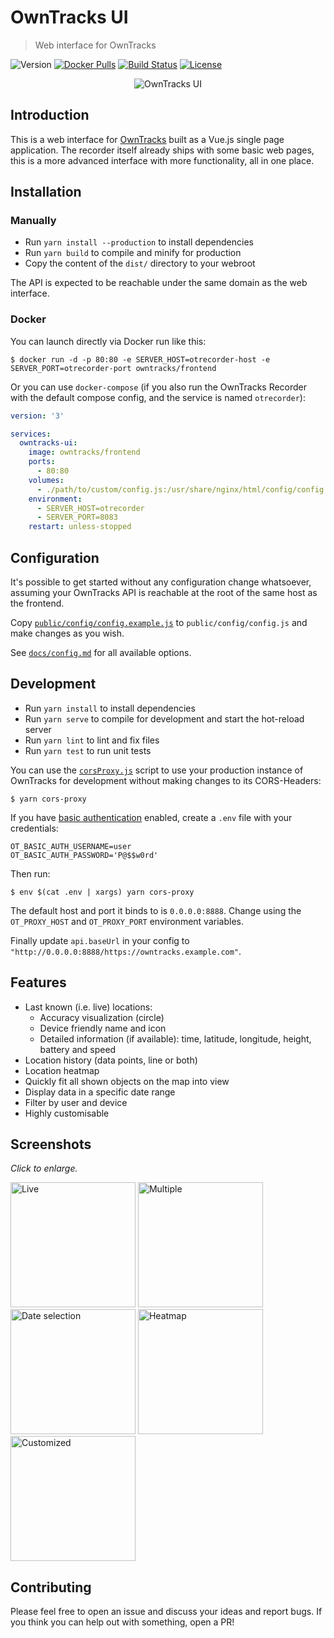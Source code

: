 # OwnTracks UI

> Web interface for OwnTracks

![Version](https://img.shields.io/github/package-json/v/owntracks/frontend)
[![Docker Pulls](https://img.shields.io/docker/pulls/owntracks/frontend)](https://hub.docker.com/r/owntracks/frontend)
[![Build Status](https://travis-ci.org/owntracks/frontend.svg?branch=master)](https://travis-ci.org/owntracks/frontend)
[![License](https://img.shields.io/github/license/owntracks/frontend?color=d63e97)](https://github.com/owntracks/frontend/blob/master/LICENSE)

<p style="text-align: center;">
  <img src="https://raw.githubusercontent.com/owntracks/frontend/master/docs/images/owntracks-ui.png" alt="OwnTracks UI">
</p>

## Introduction

This is a web interface for [OwnTracks](https://github.com/owntracks/recorder) built as
a Vue.js single page application. The recorder itself already ships with some basic web
pages, this is a more advanced interface with more functionality, all in one place.

## Installation

### Manually

- Run `yarn install --production` to install dependencies
- Run `yarn build` to compile and minify for production
- Copy the content of the `dist/` directory to your webroot

The API is expected to be reachable under the same domain as the web interface.

### Docker

You can launch directly via Docker run like this:

```console
$ docker run -d -p 80:80 -e SERVER_HOST=otrecorder-host -e SERVER_PORT=otrecorder-port owntracks/frontend
```

Or you can use `docker-compose` (if you also run the OwnTracks Recorder with the default
compose config, and the service is named `otrecorder`):

```yaml
version: '3'

services:
  owntracks-ui:
    image: owntracks/frontend
    ports:
      - 80:80
    volumes:
      - ./path/to/custom/config.js:/usr/share/nginx/html/config/config.js
    environment:
      - SERVER_HOST=otrecorder
      - SERVER_PORT=8083
    restart: unless-stopped
```

## Configuration

It's possible to get started without any configuration change whatsoever, assuming your
OwnTracks API is reachable at the root of the same host as the frontend.

Copy [`public/config/config.example.js`](public/config/config.example.js) to
`public/config/config.js` and make changes as you wish.

See [`docs/config.md`](docs/config.md) for all available options.

## Development

- Run `yarn install` to install dependencies
- Run `yarn serve` to compile for development and start the hot-reload server
- Run `yarn lint` to lint and fix files
- Run `yarn test` to run unit tests

You can use the [`corsProxy.js`](scripts/corsProxy.js) script to use your production
instance of OwnTracks for development without making changes to its CORS-Headers:

```console
$ yarn cors-proxy
```
If you have [basic authentication](https://developer.mozilla.org/en-US/docs/Web/HTTP/Authentication#Basic_authentication_scheme)
enabled, create a `.env` file with your credentials:

```text
OT_BASIC_AUTH_USERNAME=user
OT_BASIC_AUTH_PASSWORD='P@$$w0rd'
```

Then run:

```console
$ env $(cat .env | xargs) yarn cors-proxy
```

The default host and port it binds to is `0.0.0.0:8888`. Change using the `OT_PROXY_HOST`
and `OT_PROXY_PORT` environment variables.

Finally update `api.baseUrl` in your config to `"http://0.0.0.0:8888/https://owntracks.example.com"`.

## Features

- Last known (i.e. live) locations:
  - Accuracy visualization (circle)
  - Device friendly name and icon
  - Detailed information (if available): time, latitude, longitude, height, battery and
    speed
- Location history (data points, line or both)
- Location heatmap
- Quickly fit all shown objects on the map into view
- Display data in a specific date range
- Filter by user and device
- Highly customisable

## Screenshots

_Click to enlarge._

<a href="https://raw.githubusercontent.com/owntracks/frontend/master/docs/images/live.png" target="_blank"><img src="https://raw.githubusercontent.com/owntracks/frontend/master/docs/images/live.png" alt="Live" height="200"></a>
<a href="https://raw.githubusercontent.com/owntracks/frontend/master/docs/images/multiple.png" target="_blank"><img src="https://raw.githubusercontent.com/owntracks/frontend/master/docs/images/multiple.png" alt="Multiple" height="200"></a>
<a href="https://raw.githubusercontent.com/owntracks/frontend/master/docs/images/date-selection.png" target="_blank"><img src="https://raw.githubusercontent.com/owntracks/frontend/master/docs/images/date-selection.png" alt="Date selection" height="200"></a>
<a href="https://raw.githubusercontent.com/owntracks/frontend/master/docs/images/heatmap.png" target="_blank"><img src="https://raw.githubusercontent.com/owntracks/frontend/master/docs/images/heatmap.png" alt="Heatmap" height="200"></a>
<a href="https://raw.githubusercontent.com/owntracks/frontend/master/docs/images/customized.png" target="_blank"><img src="https://raw.githubusercontent.com/owntracks/frontend/master/docs/images/customized.png" alt="Customized" height="200"></a>

## Contributing

Please feel free to open an issue and discuss your ideas and report bugs. If you think
you can help out with something, open a PR!
